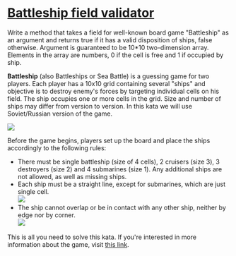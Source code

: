 # [Battleship field validator](https://www.codewars.com/kata/battleship-field-validator "https://www.codewars.com/kata/52bb6539a4cf1b12d90005b7")

Write a method that takes a field for well-known board game "Battleship" as an argument and returns true if it has a valid disposition of
ships, false otherwise. Argument is guaranteed to be 10*10 two-dimension array. Elements in the array are numbers, 0 if the cell is free and
1 if occupied by ship.

**Battleship** (also Battleships or Sea Battle) is a guessing game for two players.
Each player has a 10x10 grid containing several "ships" and objective is to destroy enemy's forces by targeting individual cells on his
field. The ship occupies one or more cells in the grid. Size and number of ships may differ from version to version. In this kata we will
use Soviet/Russian version of the game.

![](https://i.imgur.com/IWxeRBV.png)

Before the game begins, players set up the board and place the ships accordingly to the following rules:

- There must be single battleship (size of 4 cells), 2 cruisers (size 3), 3 destroyers (size 2) and 4 submarines (size 1). Any additional
  ships are not allowed, as well as missing ships.
- Each ship must be a straight line, except for submarines, which are just single cell.  
  ![](https://i.imgur.com/FleBpT9.png)
- The ship cannot overlap or be in contact with any other ship, neither by edge nor by corner.  
  ![](https://i.imgur.com/MuLvnug.png)

This is all you need to solve this kata. If you're interested in more information about the game,
visit [this link](https://en.wikipedia.org/wiki/Battleship_(game)).